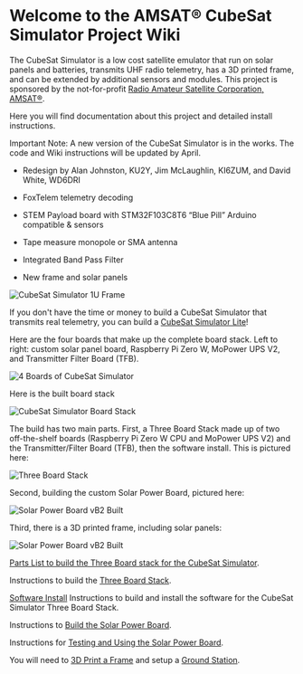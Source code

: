 # Welcome to the AMSAT® CubeSat Simulator Project Wiki

The CubeSat Simulator is a low cost satellite emulator that run on solar panels and batteries, transmits UHF radio telemetry, has a 3D printed frame, and can be extended by additional sensors and modules.  This project is sponsored by the not-for-profit [Radio Amateur Satellite Corporation, AMSAT®](https://amsat.org).

Here you will find documentation about this project and detailed install instructions.

Important Note: A new version of the CubeSat Simulator is in the works.  The code and Wiki instructions will be updated by April.

- Redesign by Alan Johnston, KU2Y, Jim McLaughlin, KI6ZUM, and David White, WD6DRI

- FoxTelem telemetry decoding

- STEM Payload board with STM32F103C8T6 “Blue Pill” Arduino compatible & sensors

- Tape measure monopole or SMA antenna

- Integrated Band Pass Filter

- New frame and solar panels

![CubeSat Simulator 1U Frame](https://countingfromzero.net/amsat/NewCubeSatSim2.JPG)  

If you don't have the time or money to build a CubeSat Simulator that transmits real telemetry, you can build a [CubeSat Simulator Lite](CubeSat-Simulator-Lite)!

Here are the four boards that make up the complete board stack.  Left to right: custom solar panel board, Raspberry Pi Zero W, MoPower UPS V2, and Transmitter Filter Board (TFB).

![4 Boards of CubeSat Simulator](https://countingfromzero.net/amsat/TFB/flat_cubesatsim3.jpg)

Here is the built board stack

![CubeSat Simulator Board Stack](https://countingfromzero.net/amsat/TFB/TFBBoardStack.JPG)

The build has two main parts. First, a Three Board Stack made up of two off-the-shelf boards (Raspberry Pi Zero W CPU and MoPower UPS V2) and the Transmitter/Filter Board (TFB), then the software install.  This is pictured here:

![Three Board Stack](https://countingfromzero.net/amsat/TFB/TFBThreeBoard.JPG)

Second, building the custom Solar Power Board, pictured here:

![Solar Power Board vB2 Built](https://countingfromzero.net/amsat/solar-power-board_vB2.jpg)

Third, there is a 3D printed frame, including solar panels:

![Solar Power Board vB2 Built](https://countingfromzero.net/amsat/frame_complete.JPG)

[Parts List to build the Three Board stack for the CubeSat Simulator](Parts-List). 

Instructions to build the [Three Board Stack](Board-Stack-Build).

[Software Install](Software-Install) Instructions to build and install the software for the CubeSat Simulator Three Board Stack.

Instructions to [Build the Solar Power Board](Solar-Power-Board).

Instructions for [Testing and Using the Solar Power Board](Solar-Power-Board-Testing-Instructions).

You will need to [3D Print a Frame](CubeSat-Frame) and setup a [Ground Station](Ground-Station).






